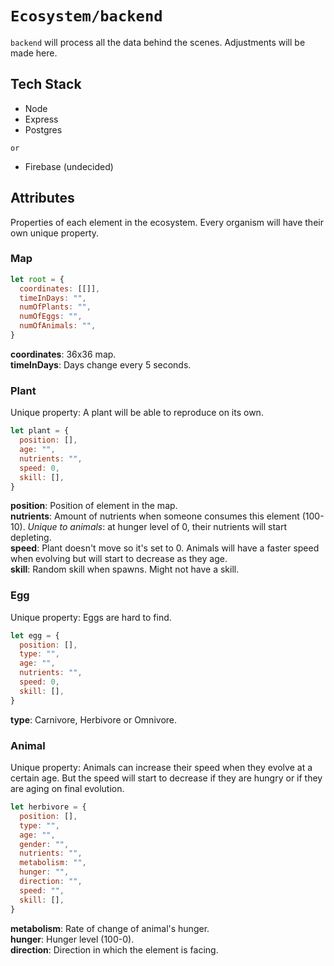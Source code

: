 # `Ecosystem/backend`

`backend` will process all the data behind the scenes. Adjustments will be made here.

## Tech Stack

* Node
* Express
* Postgres

`or`

* Firebase (undecided)

## Attributes

Properties of each element in the ecosystem. Every organism will have their own unique property.

### Map
```javascript
let root = {
  coordinates: [[]],
  timeInDays: "",
  numOfPlants: "",
  numOfEggs: "",
  numOfAnimals: "",
}
```
**coordinates**: 36x36 map.\
**timeInDays**: Days change every 5 seconds.

### Plant
Unique property: A plant will be able to reproduce on its own.
```javascript
let plant = {
  position: [],
  age: "",
  nutrients: "",
  speed: 0,
  skill: [],
}
```
**position**: Position of element in the map.\
**nutrients**: Amount of nutrients when someone consumes this element (100-10). *Unique to animals*: at hunger level of 0, their nutrients will start depleting.\
**speed**: Plant doesn't move so it's set to 0. Animals will have a faster speed when evolving but will start to decrease as they age.\
**skill**: Random skill when spawns. Might not have a skill.

### Egg
Unique property: Eggs are hard to find.
```javascript
let egg = {
  position: [],
  type: "",
  age: "",
  nutrients: "",
  speed: 0,
  skill: [],
}
```
**type**: Carnivore, Herbivore or Omnivore.

### Animal
Unique property: Animals can increase their speed when they evolve at a certain age. But the speed will start to decrease if they are hungry or if they are aging on final evolution.
```javascript
let herbivore = {
  position: [],
  type: "",
  age: "",
  gender: "",
  nutrients: "",
  metabolism: "",
  hunger: "",
  direction: "",
  speed: "",
  skill: [],
}
```
**metabolism**: Rate of change of animal's hunger.\
**hunger**: Hunger level (100-0).\
**direction**: Direction in which the element is facing.

